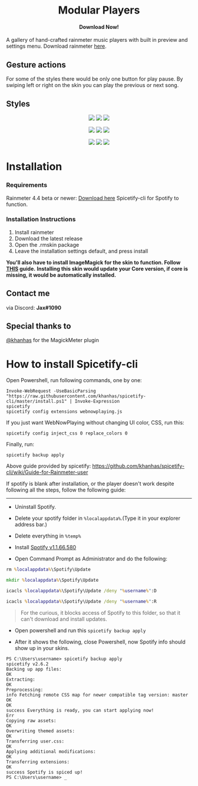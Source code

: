 <h1 align="center">
  Modular Players
</h1>

<h4 align="center">Download Now!</h4>

A gallery of hand-crafted rainmeter music players with built in preview and settings menu. Download rainmeter [here](https://www.rainmeter.net/).

## Gesture actions
For some of the styles there would be only one button for play pause. By swiping left or right on the skin you can play the previous or next song.

## Styles
<p float="left" align="center">
  <img src="https://github.com/EnhancedJax/ModularPlayers/blob/main/%40Resources/Images/Preview/Simple.png"/>
  <img src="https://github.com/EnhancedJax/ModularPlayers/blob/main/%40Resources/Images/Preview/Neumorphism.png"/>
  <img src="https://github.com/EnhancedJax/ModularPlayers/blob/main/%40Resources/Images/Preview/Blur.png"/>
</p>
<p float="left" align="center">
  <img src="https://github.com/EnhancedJax/ModularPlayers/blob/main/%40Resources/Images/Preview/MIUI.png"/>
  <img src="https://github.com/EnhancedJax/ModularPlayers/blob/main/%40Resources/Images/Preview/Side.png"/>
  <img src="https://github.com/EnhancedJax/ModularPlayers/blob/main/%40Resources/Images/Preview/Card.png"/>
</p>
<p float="left" align="center">
  <img src="https://github.com/EnhancedJax/ModularPlayers/blob/main/%40Resources/Images/Preview/Fortnite.png"/>
  <img src="https://github.com/EnhancedJax/ModularPlayers/blob/main/%40Resources/Images/Preview/BigCirc.png"/>
  <img src="https://github.com/EnhancedJax/ModularPlayers/blob/main/%40Resources/Images/Preview/Android.png"/>
</p>

# Installation
### Requirements
Rainmeter 4.4 beta or newer: [Download here](https://www.rainmeter.net/)
Spicetify-cli for Spotify to function.

### Installation Instructions
1. Install rainmeter
1. Download the latest release
1. Open the .rmskin package 
1. Leave the installation settings default, and press install

**You'll also have to install ImageMagick for the skin to function. Follow [THIS](https://github.com/khanhas/MagickMeter#how-to-install) guide.**
**Installing this skin would update your Core version, if core is missing, it would be automatically installed.**
  
## Contact me
via Discord: **Jax#1090**

## Special thanks to
[@khanhas](https://github.com/khanhas) for the MagickMeter plugin

# How to install Spicetify-cli

Open Powershell, run following commands, one by one:

```
Invoke-WebRequest -UseBasicParsing "https://raw.githubusercontent.com/khanhas/spicetify-cli/master/install.ps1" | Invoke-Expression
spicetify
spicetify config extensions webnowplaying.js
```

If you just want WebNowPlaying without changing UI color, CSS, run this:
```
spicetify config inject_css 0 replace_colors 0
```
Finally, run:
```
spicetify backup apply
```

Above guide provided by spicetify: https://github.com/khanhas/spicetify-cli/wiki/Guide-for-Rainmeter-user

If spotify is blank after installation, or the player doesn't work despite following all the steps, follow the following guide:
***
- Uninstall Spotify.
- Delete your spotify folder in `%localappdata%`.(Type it in your explorer address bar.)
- Delete everything in `%temp%`

- Install [Spotify v1.1.66.580](https://spotify.en.uptodown.com/windows/download/3882445)

- Open Command Prompt as Administrator and do the following:
```cmd
rm %localappdata%\Spotify\Update

mkdir %localappdata%\Spotify\Update

icacls %localappdata%\Spotify\Update /deny "%username%":D

icacls %localappdata%\Spotify\Update /deny "%username%":R
```

> For the curious, it blocks access of Spotify to this folder, so that it can't download and install updates.

- Open powershell and run this `spicetify backup apply`

- After it shows the following, close Powershell, now Spotify info should show up in your skins.
```poweshell
PS C:\Users\username> spicetify backup apply
spicetify v2.6.2
Backing up app files:
OK
Extracting:
OK
Preprocessing:
info Fetching remote CSS map for newer compatible tag version: master
OK
OK
success Everything is ready, you can start applying now!
Err
Copying raw assets:
OK
Overwriting themed assets:
OK
Transferring user.css:
OK
Applying additional modifications:
OK
Transferring extensions:
OK
success Spotify is spiced up!
PS C:\Users\username> _
```
